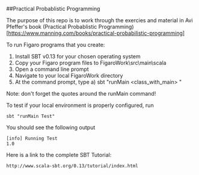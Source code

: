 ##Practical Probablistic Programming

The purpose of this repo is to work through the exercies and material in Avi Pfeffer's book (Practical Probablistic Programming)[https://www.manning.com/books/practical-probabilistic-programming]

To run Figaro programs that you create:

1) Install SBT v0.13 for your chosen operating system
2) Copy your Figaro program files to FigaroWork\src\main\scala
3) Open a command line prompt
4) Navigate to your local FigaroWork directory
5) At the command prompt, type
	a) sbt "runMain <class_with_main> <parameters>"

Note: don't forget the quotes around the runMain command!

To test if your local environment is properly configured, run

	sbt "runMain Test"

You should see the following output

	[info] Running Test
	1.0


Here is a link to the complete SBT Tutorial:

	http://www.scala-sbt.org/0.13/tutorial/index.html
